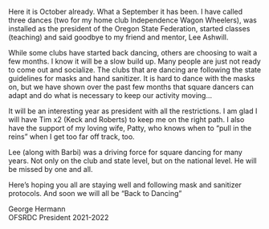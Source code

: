 Here it is October already.  What a September it has been. I have called three dances (two for my home club Independence Wagon Wheelers), was installed as the president of the Oregon State Federation, started classes (teaching) and said goodbye to my friend and mentor, Lee Ashwill.

While some clubs have started back dancing, others are choosing to wait a few months.  I know it will be a slow build up. Many people are just not ready to come out and socialize. The clubs that are dancing are following the state guidelines for masks and hand sanitizer. It is hard to dance with the masks on, but we have shown over the past few months that square dancers can adapt and do what is necessary to keep our activity moving…

It will be an interesting year as president with all the restrictions. I am glad I will have Tim x2 (Keck and Roberts) to keep me on the right path. I also have the support of my loving wife, Patty, who knows when to “pull in the reins” when I get too far off track, too. 

Lee (along with Barbi) was a driving force for square dancing for many years. Not only on the club and state level, but on the national level. He will be missed by one and all.

Here’s hoping you all are staying well and following mask and sanitizer protocols. And soon we will all be “Back to Dancing”

George Hermann   
OFSRDC President 2021-2022
